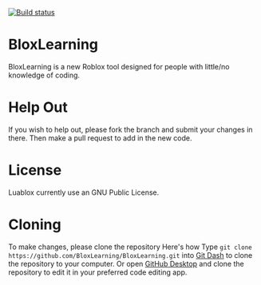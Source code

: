[![Build status](https://ci.appveyor.com/api/projects/status/au0ikp5pkxyoiuib/branch/master?svg=true)](https://ci.appveyor.com/project/Citdx/luablox/branch/master)

# BloxLearning
BloxLearning is a new Roblox tool designed for people with little/no knowledge of coding.

# Help Out
If you wish to help out, please fork the branch and submit your changes in there. Then make a pull request to add in the new code.

# License
Luablox currently use an GNU Public License.

# Cloning
To make changes, please clone the repository
Here's how
Type `git clone https://github.com/BloxLearning/BloxLearning.git` into [Git Dash](https://git-scm.com/downloads) to clone the repository to your computer.
Or open [GitHub Desktop](https://desktop.github.com) and clone the repository to edit it in your preferred code editing app.
